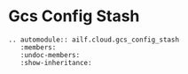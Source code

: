 # Gcs Config Stash

```{eval-rst}
.. automodule:: ailf.cloud.gcs_config_stash
   :members:
   :undoc-members:
   :show-inheritance:
```
